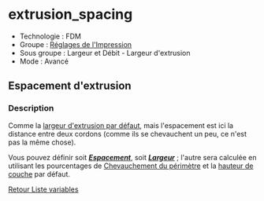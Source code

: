 # extrusion_spacing

* Technologie : FDM
* Groupe : [Réglages de l'Impression](../print_settings/print_settings.md)
* Sous groupe : Largeur et Débit - Largeur d'extrusion
* Mode : Avancé

## Espacement d'extrusion

### Description

Comme la [largeur d'extrusion par défaut](extrusion_width.md), mais l'espacement est ici la distance entre deux cordons (comme ils se chevauchent un peu, ce n'est pas la même chose).

Vous pouvez définir soit ***[Espacement](extrusion_spacing.md)***, soit ***[Largeur](extrusion_width.md)*** ; l'autre sera calculée en utilisant les pourcentages de  [Chevauchement du périmètre](perimeter_overlap.md)  et la [hauteur de couche](layer_height.md) par défaut.

[Retour Liste variables](variable_list.md)